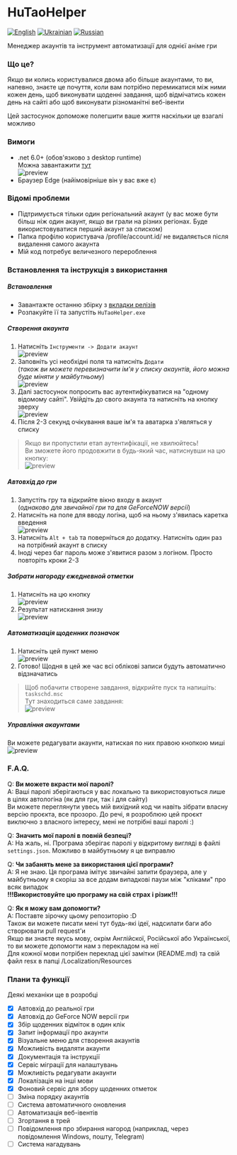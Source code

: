 # HuTaoHelper
[![English](https://img.shields.io/badge/lang-English-red.svg)](README.md)
[![Ukrainian](https://img.shields.io/badge/мова-Українська-green.svg)](README.ua.md)
[![Russian](https://img.shields.io/badge/язык-Русский-blue.svg)](README.ru.md)

Менеджер акаунтів та інструмент автоматизації для
однієї аніме гри

### Що це?
Якщо ви колись користувалися двома або більше
акаунтами, то ви, напевно, знаєте це почуття,
коли вам потрібно перемикатися між ними кожен день,
щоб виконувати щоденні завдання, щоб відмічатись кожен
день на сайті або щоб виконувати різноманітні
веб-івенти

Цей застосунок допоможе полегшити ваше життя
наскільки це взагалі можливо

### Вимоги
- .net 6.0+ (обов'язково з desktop runtime)\
Можна завантажити [тут](https://dotnet.microsoft.com/en-us/download/dotnet/6.0)\
![preview](Images/ua/Runtime.png)
- Браузер Edge (найімовірніше він у вас вже є)

### Відомі проблеми
- Підтримується тільки один регіональний акаунт 
(у вас може бути більш ніж один акаунт, якщо
ви грали на різних регіонах. Буде використовуватися
перший акаунт за списком)
- Папка профілю користувача /profile/account.id/
не видаляється після видалення самого акаунта
- Мій код потребує величезного перероблення

### Встановлення та інструкція з використання
##### Встановлення
- Завантажте останню збірку з [вкладки релізів](https://github.com/Mishin870/HuTaoHelper/releases)
- Розпакуйте її та запустіть `HuTaoHelper.exe`

##### Створення акаунта
1. Натисніть `Інструменти -> Додати акаунт`\
![preview](Images/ua/CreateAccount1.png)
2. Заповніть усі необхідні поля та натисніть `Додати`\
(_також ви можете перевизначити ім'я у списку
акаунтів, його можна буде міняти у майбутньому_)\
![preview](Images/ua/CreateAccount2.png)
3. Далі застосунок попросить вас аутентифікуватися
на "одному відомому сайті". Увійдіть до свого акаунта
та натисніть на кнопку зверху\
![preview](Images/ua/CreateAccount3.png)
4. Після 2-3 секунд очікування ваше ім'я та аватарка
з'являться у списку
> Якщо ви пропустили етап аутентифікації,
> не хвилюйтесь!\
> Ви зможете його продовжити в будь-який час, натиснувши
> на цю кнопку:\
> ![preview](Images/ua/CreateAccount4.png)
##### Автовхід до гри
1. Запустіть гру та відкрийте вікно входу в акаунт\
(_однаково для звичайної гри та для GeForceNOW версії_)
2. Натисніть на поле для вводу логіна, щоб на ньому
з'явилась каретка введення\
![preview](Images/ua/Autologin1.png)
3. Натисніть `Alt + tab` та поверніться до
додатку. Натисніть один раз на потрібний акаунт
в списку
4. Іноді через баг пароль може з'явитися разом
з логіном. Просто повторіть кроки 2-3

##### Забрати нагороду ежедневной отметки
1. Натисніть на цю кнопку\
   ![preview](Images/ua/CreateAccount4.png)
2. Результат натискання знизу\
   ![preview](Images/ua/DailyCheckIn1.png)

##### Автоматизація щоденних позначок
1. Натисніть цей пункт меню\
   ![preview](Images/ua/DailyCheckIn2.png)
2. Готово! Щодня в цей же час всі облікові записи
будуть автоматично відзначатись

> Щоб побачити створене завдання, відкрийте пуск
> та напишіть: `taskschd.msc`\
> Тут знаходиться саме завдання:\
> ![preview](Images/ua/TasksScheduler1.png)

##### Управління акаунтами
Ви можете редагувати акаунти, натиская по них
правою кнопкою миші\
![preview](Images/ua/ManageAccounts1.png)

### F.A.Q.
Q: **Ви можете вкрасти мої паролі?**\
A: Ваші паролі зберігаються у вас локально та використовуються
лише в цілях автологіна (як для гри, так і для
сайту)\
Ви можете переглянути увесь мій вихідний код чи
навіть зібрати власну версію проєкта, все прозоро.
До речі, я розроблюю цей проєкт виключно з власного інтересу,
мені не потрібні ваші паролі :)

Q: **Значить мої паролі в повній безпеці?**\
A: На жаль, ні. Програма зберігає паролі у
відкритому вигляді в файлі `settings.json`. Можливо
в майбутньому я це виправлю

Q: **Чи забанять мене за використання цієї
програми?**\
A: Я не знаю. Ця програма імітує звичайні
запити браузера, але у майбутньому я скоріш за все додам
випадкові паузи між "кліками" про всяк випадок\
**!!!Використовуйте цю програму на свій страх і різик!!!**

Q: **Як я можу вам допомогти?**\
A: Поставте зірочку цьому репозиторію :D\
Також ви можете писати мені тут будь-які ідеї,
надсилати баги або створювати pull request'и\
Якщо ви знаєте якусь мову, окрім Англійскої,
Російської або Української, то ви можете допомогти нам
з перекладом на неї\
Для кожної мови потрібен переклад цієї замітки
(README.md) та свій файл resx в папці
/Localization/Resources

### Плани та функції
Деякі механіки ще в розробці
- [X] Автовхід до реальної гри
- [X] Автовхід до GeForce NOW версії гри
- [X] Збір щоденних відміток в один клік
- [X] Запит інформації про акаунти
- [X] Візуальне меню для створення акаунтів
- [X] Можливість видаляти акаунти
- [X] Документація та інструкції
- [X] Сервіс міграції для налаштувань
- [X] Можливість редагувати акаунти
- [X] Локалізація на інші мови
- [X] Фоновий сервіс для збору щоденних отметок
- [ ] Зміна порядку акаунтів
- [ ] Система автоматичного оновления
- [ ] Автоматизація веб-івентів
- [ ] Згортання в трей
- [ ] Повідомлення про збирання нагород (наприклад, через
  повідомлення Windows, пошту, Telegram)
- [ ] Система нагадувань
